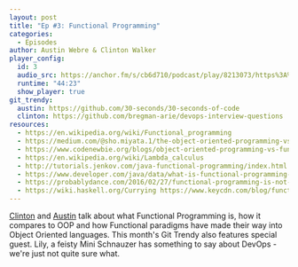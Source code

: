 ```yaml
---
layout: post
title: "Ep #3: Functional Programming"
categories:
  - Episodes
author: Austin Webre & Clinton Walker
player_config:
  id: 3
  audio_src: https://anchor.fm/s/cb6d710/podcast/play/8213073/https%3A%2F%2Fd3ctxlq1ktw2nl.cloudfront.net%2Fstaging%2F2019-10-20%2F-3---Functional-Programming-74f280396fa03.m4a
  runtime: "44:23"
  show_player: true
git_trendy:
  austin: https://github.com/30-seconds/30-seconds-of-code
  clinton: https://github.com/bregman-arie/devops-interview-questions
resources:
  - https://en.wikipedia.org/wiki/Functional_programming
  - https://medium.com/@sho.miyata.1/the-object-oriented-programming-vs-functional-programming-debate-in-a-beginner-friendly-nutshell-24fb6f8625cc
  - https://www.codenewbie.org/blogs/object-oriented-programming-vs-functional-programming
  - https://en.wikipedia.org/wiki/Lambda_calculus
  - http://tutorials.jenkov.com/java-functional-programming/index.html
  - https://www.developer.com/java/data/what-is-functional-programming-in-java.html
  - https://probablydance.com/2016/02/27/functional-programming-is-not-popular-because-it-is-weird/
  - https://wiki.haskell.org/Currying https://www.keycdn.com/blog/functional-programming
---
```


[Clinton](https://twitter.com/clintonjwalker) and [Austin](https://twitter.com/austinwebre) talk about what Functional Programming is, how it compares to OOP and how Functional paradigms have made their way into Object Oriented languages. This month's Git Trendy also features special guest. Lily, a feisty Mini Schnauzer has something to say about DevOps - we're just not quite sure what.
